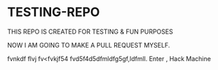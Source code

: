 # TESTING-REPO
THIS REPO IS CREATED FOR TESTING &amp; FUN PURPOSES 

NOW I AM GOING TO MAKE A PULL REQUEST MYSELF.


<Malious Code > fvnkdf flvj fv<fvkjf54
fvd5f4d5dfmldfg5gf,ldfmll.  Enter , Hack Machine
